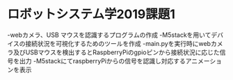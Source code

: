 # ロボットシステム学2019課題1
-webカメラ、USB マウスを認識するプログラムの作成
-M5stackを用いてデバイスの接続状況を可視化するためのツールを作成
-main.pyを実行時にwebカメラ及びUSBマウスを検出するとRaspberryPiのgpioピンから接続状況に応じた信号を出力
-M5stackにてraspberryPiからの信号を認識し対応するアニメーションを表示
